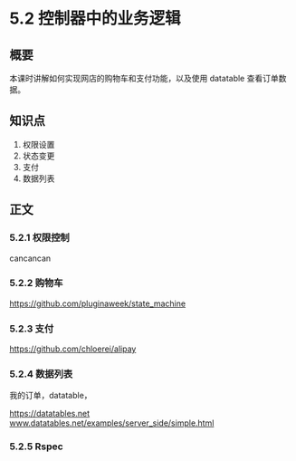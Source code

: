 # 5.2 控制器中的业务逻辑

## 概要

本课时讲解如何实现网店的购物车和支付功能，以及使用 datatable 查看订单数据。

## 知识点

1. 权限设置
2. 状态变更
3. 支付
4. 数据列表

## 正文

### 5.2.1 权限控制

cancancan

### 5.2.2 购物车

https://github.com/pluginaweek/state_machine

### 5.2.3 支付

https://github.com/chloerei/alipay

### 5.2.4 数据列表


我的订单，datatable，

https://datatables.net
www.datatables.net/examples/server_side/simple.html

### 5.2.5 Rspec



